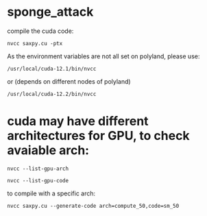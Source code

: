 # sponge_attack

compile the cuda code: 

`nvcc saxpy.cu -ptx`

As the environment variables are not all set on polyland, please use:

`/usr/local/cuda-12.1/bin/nvcc` 

or (depends on different nodes of polyland)

`/usr/local/cuda-12.2/bin/nvcc` 

# cuda may have different architectures for GPU, to check avaiable arch:
`nvcc --list-gpu-arch`

`nvcc --list-gpu-code`

to compile with a specific arch:

`nvcc saxpy.cu --generate-code arch=compute_50,code=sm_50`
